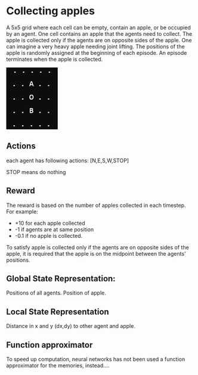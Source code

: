 # Collecting apples

A 5x5 grid where each cell can be empty, contain an apple, or be occupied by an agent. One cell contains an apple 
that the agents need to collect. The apple is collected only if the agents are on opposite sides of the apple. 
One can imagine a very heavy apple needing joint lifting. 
The positions of the apple is randomly assigned at the beginning of each episode.
An episode terminates when the apple is collected.

![apple_grid.png](pics%2Fapple_grid.png)


## Actions

each agent has following actions: [N,E,S,W,STOP]

STOP means do nothing

## Reward
The reward is based on the number of apples collected in each timestep. For example:

* +10 for each apple collected
* -1 if agents are at same position
* -0.1 if no apple is collected.

To satisfy apple is collected only if the agents are on opposite sides of the apple, it is required that the apple 
is on the midpoint between the agents' positions. 

## Global State Representation:

Positions of all agents.
Position of apple.

## Local State Representation

Distance in x and y (dx,dy) to other agent and apple.


## Function approximator

To speed up computation, neural networks has not been used a function approximator for the memories, instead....


